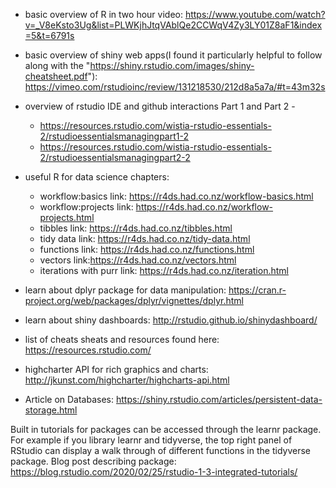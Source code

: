 - basic overview of R in two hour video: https://www.youtube.com/watch?v=_V8eKsto3Ug&list=PLWKjhJtqVAblQe2CCWqV4Zy3LY01Z8aF1&index=5&t=6791s

- basic overview of shiny web apps(I found it particularly helpful to follow along with the "https://shiny.rstudio.com/images/shiny-cheatsheet.pdf"): https://vimeo.com/rstudioinc/review/131218530/212d8a5a7a/#t=43m32s

- overview of rstudio IDE and github interactions Part 1 and Part 2 -
   - https://resources.rstudio.com/wistia-rstudio-essentials-2/rstudioessentialsmanagingpart1-2
   - https://resources.rstudio.com/wistia-rstudio-essentials-2/rstudioessentialsmanagingpart2-2

- useful R for data science chapters: 
   - workflow:basics link: https://r4ds.had.co.nz/workflow-basics.html
   - workflow:projects link: https://r4ds.had.co.nz/workflow-projects.html
   - tibbles link: https://r4ds.had.co.nz/tibbles.html
   - tidy data link: https://r4ds.had.co.nz/tidy-data.html
   - functions link: https://r4ds.had.co.nz/functions.html
   - vectors link:https://r4ds.had.co.nz/vectors.html
   - iterations with purr link: https://r4ds.had.co.nz/iteration.html

- learn about dplyr package for data manipulation: https://cran.r-project.org/web/packages/dplyr/vignettes/dplyr.html 

- learn about shiny dashboards: http://rstudio.github.io/shinydashboard/

- list of cheats sheats and resources found here: https://resources.rstudio.com/

- highcharter API for rich graphics and charts: http://jkunst.com/highcharter/highcharts-api.html

- Article on Databases: https://shiny.rstudio.com/articles/persistent-data-storage.html

Built in tutorials for packages can be accessed through the learnr package.
For example if you library learnr and tidyverse, the top right panel of RStudio can display a walk through of different functions in the tidyverse package.  Blog post describing package: https://blog.rstudio.com/2020/02/25/rstudio-1-3-integrated-tutorials/
